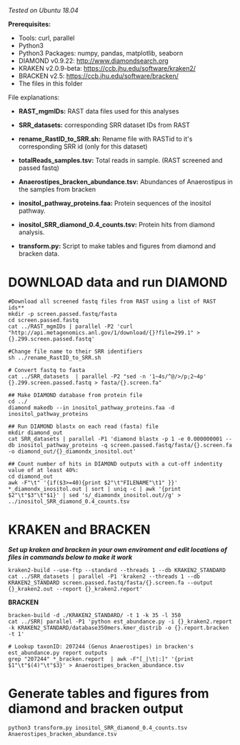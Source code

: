 *Tested on Ubuntu 18.04*

**Prerequisites:**
- Tools: curl, parallel
- Python3
- Python3 Packages: numpy, pandas, matplotlib, seaborn
- DIAMOND v0.9.22: http://www.diamondsearch.org
- KRAKEN v2.0.9-beta: https://ccb.jhu.edu/software/kraken2/
- BRACKEN v2.5: https://ccb.jhu.edu/software/bracken/
- The files in this folder


 File explanations:

- **RAST_mgmIDs:** RAST data files used for this analyses
- **SRR_datasets:** corresponding SRR dataset IDs from RAST
- **rename_RastID_to_SRR.sh:** Rename file with RASTid to it's corresponding SRR id (only for this dataset)
- **totalReads_samples.tsv:** Total reads in sample. (RAST screened and passed fastq)
  

- **Anaerostipes_bracken_abundance.tsv:** Abundances of Anaerostipus in the samples from bracken
- **inositol_pathway_proteins.faa:** Protein sequences of the inositol pathway. 
- **inositol_SRR_diamond_0.4_counts.tsv:** Protein hits from diamond analysis.
- **transform.py:** Script to make tables and figures from diamond and bracken data.


# DOWNLOAD data and run DIAMOND
```
#Download all screened fastq files from RAST using a list of RAST ids**
mkdir -p screen.passed.fastq/fasta
cd screen.passed.fastq
cat ../RAST_mgmIDs | parallel -P2 'curl "http://api.metagenomics.anl.gov/1/download/{}?file=299.1" > {}.299.screen.passed.fastq'

#Change file name to their SRR identifiers
sh ../rename_RastID_to_SRR.sh

# Convert fastq to fasta
cat ../SRR_datasets  | parallel -P2 "sed -n '1~4s/^@/>/p;2~4p' {}.299.screen.passed.fastq > fasta/{}.screen.fa"

## Make DIAMOND database from protein file
cd ../
diamond makedb --in inositol_pathway_proteins.faa -d inositol_pathway_proteins

## Run DIAMOND blastx on each read (fasta) file
mkdir diamond_out
cat SRR_datasets | parallel -P1 'diamond blastx -p 1 -e 0.000000001 --db inositol_pathway_proteins -q screen.passed.fastq/fasta/{}.screen.fa -o diamond_out/{}_diamondx_inositol.out'

## Count number of hits in DIAMOND outputs with a cut-off indentity value of at least 40%:
cd diamond_out
awk -F"\t" '{if($3>=40){print $2"\t"FILENAME"\t1" }}' *_diamondx_inositol.out | sort | uniq -c | awk '{print $2"\t"$3"\t"$1}' | sed 's/_diamondx_inositol.out//g' > ../inositol_SRR_diamond_0.4_counts.tsv
```

# KRAKEN and BRACKEN
***Set up kraken and bracken in your own enviroment and edit locations of files in commands below to make it work***
```
kraken2-build --use-ftp --standard --threads 1 --db KRAKEN2_STANDARD
cat ../SRR_datasets | parallel -P1 'kraken2 --threads 1 --db KRAKEN2_STANDARD screen.passed.fastq/fasta/{}.screen.fa --output {}_kraken2.out --report {}_kraken2.report'
```
**BRACKEN**
```
bracken-build -d ./KRAKEN2_STANDARD/ -t 1 -k 35 -l 350
cat ../SRR| parallel -P1 'python est_abundance.py -i {}_kraken2.report -k KRAKEN2_STANDARD/database350mers.kmer_distrib -o {}.report.bracken -t 1'

# Lookup taxonID: 207244 (Genus Anaerostipes) in bracken's est_abundance.py report outputs
grep "207244" *_bracken.report  | awk -F"[_|\t|:]" '{print $1"\t"$(4)"\t"$3}' > Anaerostipes_bracken_abundance.tsv
```

# Generate tables and figures from diamond and bracken output
```
python3 transform.py inositol_SRR_diamond_0.4_counts.tsv Anaerostipes_bracken_abundance.tsv
```
